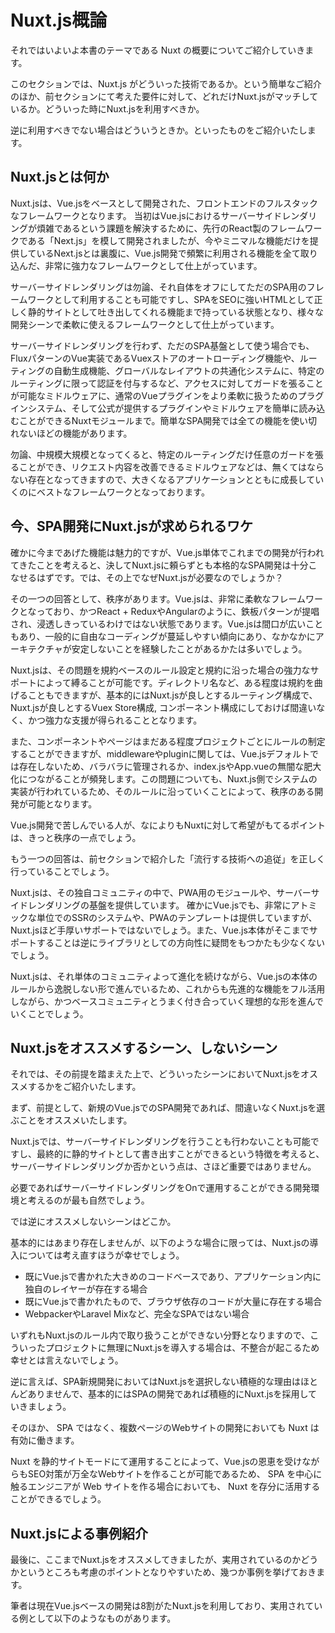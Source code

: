 # Nuxt.js概論

それではいよいよ本書のテーマである Nuxt の概要についてご紹介していきます。

このセクションでは、Nuxt.js がどういった技術であるか。という簡単なご紹介のほか、前セクションにて考えた要件に対して、どれだけNuxt.jsがマッチしているか。どういった時にNuxt.jsを利用すべきか。

逆に利用すべきでない場合はどういうときか。といったものをご紹介いたします。

## Nuxt.jsとは何か

Nuxt.jsは、Vue.jsをベースとして開発された、フロントエンドのフルスタックなフレームワークとなります。
当初はVue.jsにおけるサーバーサイドレンダリングが煩雑であるという課題を解決するために、先行のReact製のフレームワークである「Next.js」を模して開発されましたが、今やミニマルな機能だけを提供しているNext.jsとは裏腹に、Vue.js開発で頻繁に利用される機能を全て取り込んだ、非常に強力なフレームワークとして仕上がっています。

サーバーサイドレンダリングは勿論、それ自体をオフにしてただのSPA用のフレームワークとして利用することも可能ですし、SPAをSEOに強いHTMLとして正しく静的サイトとして吐き出してくれる機能まで持っている状態となり、様々な開発シーンで柔軟に使えるフレームワークとして仕上がっています。

サーバーサイドレンダリングを行わず、ただのSPA基盤として使う場合でも、FluxパターンのVue実装であるVuexストアのオートローディング機能や、ルーティングの自動生成機能、グローバルなレイアウトの共通化システムに、特定のルーティングに限って認証を付与するなど、アクセスに対してガードを張ることが可能なミドルウェアに、通常のVueプラグインをより柔軟に扱うためのプラグインシステム、そして公式が提供するプラグインやミドルウェアを簡単に読み込むことができるNuxtモジュールまで。簡単なSPA開発では全ての機能を使い切れないほどの機能があります。

勿論、中規模大規模となってくると、特定のルーティングだけ任意のガードを張ることができ、リクエスト内容を改善できるミドルウェアなどは、無くてはならない存在となってきますので、大きくなるアプリケーションとともに成長していくのにベストなフレームワークとなっております。

## 今、SPA開発にNuxt.jsが求められるワケ

確かに今まであげた機能は魅力的ですが、Vue.js単体でこれまでの開発が行われてきたことを考えると、決してNuxt.jsに頼らずとも本格的なSPA開発は十分こなせるはずです。では、その上でなぜNuxt.jsが必要なのでしょうか？

その一つの回答として、秩序があります。Vue.jsは、非常に柔軟なフレームワークとなっており、かつReact + ReduxやAngularのように、鉄板パターンが提唱され、浸透しきっているわけではない状態であります。Vue.jsは間口が広いこともあり、一般的に自由なコーディングが蔓延しやすい傾向にあり、なかなかにアーキテクチャが安定しないことを経験したことがあるかたは多いでしょう。

Nuxt.jsは、その問題を規約ベースのルール設定と規約に沿った場合の強力なサポートによって縛ることが可能です。ディレクトリ名など、ある程度は規約を曲げることもできますが、基本的にはNuxt.jsが良しとするルーティング構成で、Nuxt.jsが良しとするVuex Store構成, コンポーネント構成にしておけば間違いなく、かつ強力な支援が得られることとなります。

また、コンポーネントやページはまだある程度プロジェクトごとにルールの制定することができますが、middlewareやpluginに関しては、Vue.jsデフォルトでは存在しないため、バラバラに管理されるか、index.jsやApp.vueの無闇な肥大化につながることが頻発します。この問題についても、Nuxt.js側でシステムの実装が行われているため、そのルールに沿っていくことによって、秩序のある開発が可能となります。

Vue.js開発で苦しんでいる人が、なによりもNuxtに対して希望がもてるポイントは、きっと秩序の一点でしょう。

もう一つの回答は、前セクションで紹介した「流行する技術への追従」を正しく行っていることでしょう。

Nuxt.jsは、その独自コミュニティの中で、PWA用のモジュールや、サーバーサイドレンダリングの基盤を提供しています。
確かにVue.jsでも、非常にアトミックな単位でのSSRのシステムや、PWAのテンプレートは提供していますが、Nuxt.jsほど手厚いサポートではないでしょう。また、Vue.js本体がそこまでサポートすることは逆にライブラリとしての方向性に疑問をもつかたも少なくないでしょう。

Nuxt.jsは、それ単体のコミュニティよって進化を続けながら、Vue.jsの本体のルールから逸脱しない形で進んでいるため、これからも先進的な機能をフル活用しながら、かつベースコミュニティとうまく付き合っていく理想的な形を進んでいくことでしょう。

## Nuxt.jsをオススメするシーン、しないシーン

それでは、その前提を踏まえた上で、どういったシーンにおいてNuxt.jsをオススメするかをご紹介いたします。

まず、前提として、新規のVue.jsでのSPA開発であれば、間違いなくNuxt.jsを選ぶことをオススメいたします。

Nuxt.jsでは、サーバーサイドレンダリングを行うことも行わないことも可能ですし、最終的に静的サイトとして書き出すことができるという特徴を考えると、サーバーサイドレンダリングか否かという点は、さほど重要ではありません。

必要であればサーバーサイドレンダリングをOnで運用することができる開発環境と考えるのが最も自然でしょう。

では逆にオススメしないシーンはどこか。

基本的にはあまり存在しませんが、以下のような場合に限っては、Nuxt.jsの導入については考え直すほうが幸せでしょう。

- 既にVue.jsで書かれた大きめのコードベースであり、アプリケーション内に独自のレイヤーが存在する場合
- 既にVue.jsで書かれたもので、ブラウザ依存のコードが大量に存在する場合
- WebpackerやLaravel Mixなど、完全なSPAではない場合

いずれもNuxt.jsのルール内で取り扱うことができない分野となりますので、こういったプロジェクトに無理にNuxt.jsを導入する場合は、不整合が起こるため幸せとは言えないでしょう。

逆に言えば、SPA新規開発においてはNuxt.jsを選択しない積極的な理由はほとんどありませんで、基本的にはSPAの開発であれば積極的にNuxt.jsを採用していきましょう。

そのほか、 SPA ではなく、複数ページのWebサイトの開発においても Nuxt は有効に働きます。

Nuxt を静的サイトモードにて運用することによって、Vue.jsの恩恵を受けながらもSEO対策が万全なWebサイトを作ることが可能であるため、 SPA を中心に触るエンジニアが Web サイトを作る場合においても、 Nuxt を存分に活用することができるでしょう。

## Nuxt.jsによる事例紹介

最後に、ここまでNuxt.jsをオススメしてきましたが、実用されているのかどうかというところも考慮のポイントとなりやすいため、幾つか事例を挙げておきます。

筆者は現在Vue.jsベースの開発は8割がたNuxt.jsを利用しており、実用されている例として以下のようなものがあります。
